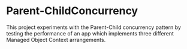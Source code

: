 # Parent-ChildConcurrency

This project experiments with the Parent-Child concurrency pattern by testing the performance of an app which implements three different Managed Object Context arrangements.

